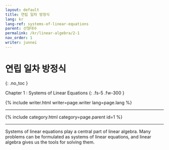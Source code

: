 ```yaml
---
layout: default
title: 연립 일차 방정식
lang: kr
lang-ref: systems-of-linear-equations
parent: 선형대수
permalink: /kr/linear-algebra/2-1
nav_order: 1
writer: junnei
---
```


# 연립 일차 방정식
{: .no_toc }


Chapter 1 : Systems of Linear Equations
{: .fs-5 .fw-300 }


{% include writer.html writer=page.writer lang=page.lang %}

---

{% include category.html category=page.parent id=1 %}

---


Systems of linear equations play a central part of linear algebra. Many problems can be formulated as systems of linear equations, and linear algebra gives us the tools for solving them.